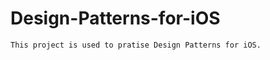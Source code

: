 Design-Patterns-for-iOS
=======================

    This project is used to pratise Design Patterns for iOS. 
